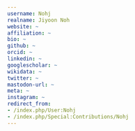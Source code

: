 ```yaml
---
username: Nohj
realname: Jiyoon Noh
website: ~
affiliation: ~
bio: ~
github: ~
orcid: ~
linkedin: ~
googlescholar: ~
wikidata: ~
twitter: ~
mastodon-url: ~
meta: ~
instagram: ~
redirect_from:
- /index.php/User:Nohj
- /index.php/Special:Contributions/Nohj
---
```

